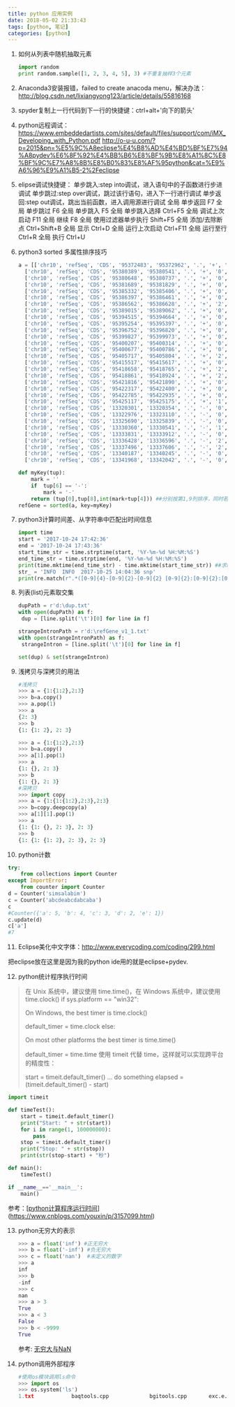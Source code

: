 ```yaml
---
title: python 应用实例
date: 2018-05-02 21:33:43
tags: [python, 笔记]
categories: [python]
---
```


1. 如何从列表中随机抽取元素

   ```python
   import random
   print random.sample([1, 2, 3, 4, 5], 3) #不重复抽样3个元素
   ```

2. Anaconda3安装报错，failed to create anacoda menu，解决办法：
    http://blog.csdn.net/lixiangyong123/article/details/55816168	

3. spyder复制上一行代码到下一行的快捷键：ctrl+alt+'向下的箭头'

4. python远程调试：
    https://www.embeddedartists.com/sites/default/files/support/com/iMX_Developing_with_Python.pdf
    	http://o-u-u.com/?p=2015&pn=%E5%9C%A8eclipse%E4%B8%AD%E4%BD%BF%E7%94%A8pydev%E6%8F%92%E4%BB%B6%E8%BF%9B%E8%A1%8C%E8%BF%9C%E7%A8%8B%E8%B0%83%E8%AF%95python&cat=%E9%A6%96%E9%A1%B5-2%2Feclipse

    <!--more-->

5. elipse调试快捷键：
    单步跳入:step into调试，进入语句中的子函数进行步进调试
    	单步跳过:step over调试，跳过该行语句，进入下一行进行调试
    	单步返回:step out调试，跳出当前函数，进入调用源进行调试
    	全局 单步返回 F7 
    	全局 单步跳过 F6 
    	全局 单步跳入 F5 
    	全局 单步跳入选择 Ctrl+F5 
    	全局 调试上次启动 F11 
    	全局 继续 F8 
    	全局 使用过滤器单步执行 Shift+F5 
    	全局 添加/去除断点 Ctrl+Shift+B 
    	全局 显示 Ctrl+D 
    	全局 运行上次启动 Ctrl+F11 
    	全局 运行至行 Ctrl+R 
    	全局 执行 Ctrl+U

6. python3 sorted 多属性排序技巧

   ```python
   a = [['chr10', 'refSeq', 'CDS', '95372483', '95372962', '.', '+', '0', '6204'],
   	 ['chr10', 'refSeq', 'CDS', '95380389', '95380541', '.', '+', '0', '6204'],
   	 ['chr10', 'refSeq', 'CDS', '95380648', '95380737', '.', '+', '0', '6204'],
   	 ['chr10', 'refSeq', 'CDS', '95381689', '95381829', '.', '+', '0', '6204'],
   	 ['chr10', 'refSeq', 'CDS', '95385332', '95385406', '.', '+', '0', '6204'],
   	 ['chr10', 'refSeq', 'CDS', '95386397', '95386461', '.', '+', '0', '6204'],
   	 ['chr10', 'refSeq', 'CDS', '95386562', '95386628', '.', '+', '2', '6204'],
   	 ['chr10', 'refSeq', 'CDS', '95389015', '95389062', '.', '+', '0', '6204'],
   	 ['chr10', 'refSeq', 'CDS', '95394515', '95394664', '.', '+', '0', '6204'],
   	 ['chr10', 'refSeq', 'CDS', '95395254', '95395397', '.', '+', '0', '6204'],
   	 ['chr10', 'refSeq', 'CDS', '95396752', '95396820', '.', '+', '0', '6204'],
   	 ['chr10', 'refSeq', 'CDS', '95399827', '95399973', '.', '+', '0', '6204'],
   	 ['chr10', 'refSeq', 'CDS', '95400207', '95400314', '.', '+', '0', '6204'],
   	 ['chr10', 'refSeq', 'CDS', '95400677', '95400786', '.', '+', '0', '6204'],
   	 ['chr10', 'refSeq', 'CDS', '95405717', '95405804', '.', '+', '2', '6204'],
   	 ['chr10', 'refSeq', 'CDS', '95415517', '95415617', '.', '+', '0', '6204'],
   	 ['chr10', 'refSeq', 'CDS', '95418658', '95418765', '.', '+', '2', '6204'],
   	 ['chr10', 'refSeq', 'CDS', '95418861', '95418924', '.', '+', '2', '6204'],
   	 ['chr10', 'refSeq', 'CDS', '95421816', '95421890', '.', '+', '0', '6204'],
   	 ['chr10', 'refSeq', 'CDS', '95422317', '95422400', '.', '+', '0', '6204'],
   	 ['chr10', 'refSeq', 'CDS', '95422785', '95422935', '.', '+', '0', '6204'],
   	 ['chr10', 'refSeq', 'CDS', '95425117', '95425175', '.', '+', '1', '6204'],
   	 ['chr10', 'refSeq', 'CDS', '13320301', '13320354', '.', '-', '0', '6214'],
   	 ['chr10', 'refSeq', 'CDS', '13322976', '13323110', '.', '-', '0', '6214'],
   	 ['chr10', 'refSeq', 'CDS', '13325690', '13325839', '.', '-', '0', '6214'],
   	 ['chr10', 'refSeq', 'CDS', '13330360', '13330541', '.', '-', '1', '6214'],
   	 ['chr10', 'refSeq', 'CDS', '13333831', '13333912', '.', '-', '0', '6214'],
   	 ['chr10', 'refSeq', 'CDS', '13336428', '13336596', '.', '-', '2', '6214'],
   	 ['chr10', 'refSeq', 'CDS', '13337496', '13337606', '.', '-', '2', '6214'],
   	 ['chr10', 'refSeq', 'CDS', '13340187', '13340245', '.', '-', '0', '6214'],
   	 ['chr10', 'refSeq', 'CDS', '13341968', '13342042', '.', '-', '0', '6214']]
   
   def myKey(tup): 
       mark = ''
       if  tup[6] == '-': 
           mark = '-'
       return (tup[0],tup[8],int(mark+tup[4])) ##分别按第1,9列排序，同时若第7列为‘-’号按第5列排序
   refGene = sorted(a, key=myKey)
   ```

7. python3计算时间差、从字符串中匹配出时间信息

   ```python
   import time
   start = '2017-10-24 17:42:36'
   end = '2017-10-24 17:43:36'
   start_time_str = time.strptime(start, '%Y-%m-%d %H:%M:%S')
   end_time_str = time.strptime(end, '%Y-%m-%d %H:%M:%S')
   print(time.mktime(end_time_str) - time.mktime(start_time_str)) ##求时间差
   str_ = 'INFO  INFO  2017-10-25 14:04:36 snp'
   print(re.match(r".*([0-9]{4}-[0-9]{2}-[0-9]{2} [0-9]{2}:[0-9]{2}:[0-9]{2})", str_).group(1)) ##从字符串中匹配出时间信息:2017-10-25 14:04:36
   ```

8. 列表(list)元素取交集

   ```python
   dupPath = r'd:\dup.txt'
   with open(dupPath) as f:
   	dup = [line.split('\t')[0] for line in f]
   
   strangeIntronPath = r'd:\refGene_v1_1.txt'
   with open(strangeIntronPath) as f:
   	strangeIntron = [line.split('\t')[0] for line in f]
   
   set(dup) & set(strangeIntron)
   ```

9. 浅拷贝与深拷贝的用法

   ```python
   #浅拷贝
   >>> a = {1:{1:2},2:3}
   >>> b=a.copy()
   >>> a.pop(1)
   >>> a
   {2: 3}
   >>> b
   {1: {1: 2}, 2: 3}
   
   >>> a = {1:{1:2},2:3}
   >>> b=a.copy()
   >>> a[1].pop(1)
   >>> a
   {1: {}, 2: 3}
   >>> b
   {1: {}, 2: 3}
   #深拷贝
   >>> import copy
   >>> a = {1:{1:{1:2},2:3},2:3}
   >>> b=copy.deepcopy(a)
   >>> a[1][1].pop(1)
   >>> a
   {1: {1: {}, 2: 3}, 2: 3}
   >>> b
   {1: {1: {1: 2}, 2: 3}, 2: 3}
   ```

10. python计数

  ```python
  try:
      from collections import Counter
  except ImportError:
      from counter import Counter
  d = Counter('simsalabim')
  c = Counter('abcdeabcdabcaba')
  c
  #Counter({'a': 5, 'b': 4, 'c': 3, 'd': 2, 'e': 1})
  c.update(d)
  c['a']
  #7
  ```

11. Eclipse美化中文字体：http://www.everycoding.com/coding/299.html

   把eclipse放在这里是因为我的python ide用的就是eclipse+pydev.

12. python统计程序执行时间

   > 在 Unix 系统中，建议使用 time.time()，在 Windows 系统中，建议使用 time.clock()
   > if sys.platform == "win32":
   >
   > On Windows, the best timer is time.clock()
   >
   > default_timer = time.clock
   > else:
   >
   > On most other platforms the best timer is time.time()
   >
   > default_timer = time.time
   > 使用 timeit 代替 time，这样就可以实现跨平台的精度性：
   >
   > start = timeit.default_timer()
   > ... do something
   > elapsed = (timeit.default_timer() - start)

   ```python
   import timeit

   def timeTest():
       start = timeit.default_timer()
       print("Start: " + str(start))
       for i in range(1, 100000000):
           pass
       stop = timeit.default_timer()
       print("Stop: " + str(stop))
       print(str(stop-start) + "秒")

   def main():
       timeTest()

   if __name__=='__main__':
       main()
   ```


参考：[[python计算程序运行时间](http://www.cnblogs.com/youxin/p/3157099.html)](https://www.cnblogs.com/youxin/p/3157099.html)

13. python无穷大的表示

    ```python
    >>> a = float('inf') #正无穷大
    >>> b = float('-inf') #负无穷大
    >>> c = float('nan')  #未定义的数字
    >>> a
    inf
    >>> b
    -inf
    >>> c
    nan
    >>> a > 3
    True
    >>> a < 3
    False
    >>> b < -9999
    True
    ```

    参考: [无穷大与NaN](http://python3-cookbook.readthedocs.io/zh_CN/latest/c03/p07_infinity_and_nan.html)

14. python调用外部程序

    ```python
    #使用os模块调用ls命令
    >>> import os
    >>> os.system('ls')
    1.txt            baqtools.cpp             bgitools.cpp       exc.e.bak  globalb.cpp                    grptools.hpp [...]
    ```

    ​